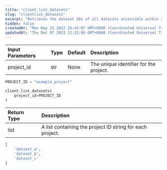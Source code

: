 ```yaml
---
title: "client.list_datasets"
slug: "clientlist_datasets"
excerpt: "Retrieves the dataset IDs of all datasets accessible within a project."
hidden: false
createdAt: "Mon May 23 2022 16:42:07 GMT+0000 (Coordinated Universal Time)"
updatedAt: "Thu Dec 07 2023 22:32:06 GMT+0000 (Coordinated Universal Time)"
---
```

| Input Parameters | Type | Default | Description                            |
| :--------------- | :--- | :------ | :------------------------------------- |
| project_id       | str  | None    | The unique identifier for the project. |

```python Usage
PROJECT_ID = "example_project"

client.list_datasets(
    project_id=PROJECT_ID
)
```

| Return Type | Description                                               |
| :---------- | :-------------------------------------------------------- |
| list        | A list containing the project ID string for each project. |

```python Response
[
    'dataset_a',
    'dataset_b',
    'dataset_c'
]
```
